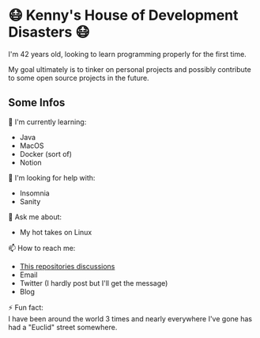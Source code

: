 
# 😷 Kenny's House of Development Disasters 😷
I'm 42 years old, looking to learn programming properly for the first time.  

My goal ultimately is to tinker on personal projects and possibly contribute to some open source projects in the future.

## Some Infos  

🧠 I'm currently learning:
* Java
* MacOS
* Docker (sort of)
* Notion

🤔 I'm looking for help with:
* Insomnia
* Sanity  

💬 Ask me about:
* My hot takes on Linux

📫 How to reach me:  
  
* [This repositories discussions](https://github.com/kennyh7279/kennyh7279/discussions)
* Email
* Twitter (I hardly post but I'll get the message)
* Blog

⚡️ Fun fact:  
I have been around the world 3 times and nearly everywhere I've gone has had a "Euclid" street somewhere.

